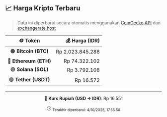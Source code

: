 

<!-- HARGA_KRIPTO -->
## 📈 Harga Kripto Terbaru

> Data ini diperbarui secara otomatis menggunakan [CoinGecko API](https://www.coingecko.com/) dan [exchangerate.host](https://exchangerate.host/)

<div align="center">

| 🪙 Token | 💰 Harga (IDR) |
|:------:|---------------:|
| 🟠 **Bitcoin (BTC)**   | Rp 2.023.845.288 |
| 🔵 **Ethereum (ETH)**  | Rp 74.322.102 |
| 🟣 **Solana (SOL)**    | Rp 3.792.108 |
| 🟢 **Tether (USDT)**   | Rp 16.572 |

---

💱 **Kurs Rupiah (USD → IDR)**: Rp 16.551

🕒 <sub>Terakhir diperbarui: 4/10/2025, 17.55.50</sub>

</div>
<!-- /HARGA_KRIPTO -->